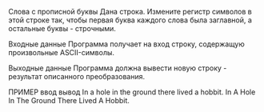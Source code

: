 Слова с прописной буквы
Дана строка. Измените регистр символов в этой строке так, чтобы первая буква каждого слова была заглавной, а остальные буквы - строчными.

Входные данные
Программа получает на вход строку, содержащую произвольные ASCII-символы.

Выходные данные
Программа должна вывести новую строку - результат описанного преобразования.

ПРИМЕР
ввод	вывод
In a hole in the ground there lived a hobbit.
In A Hole In The Ground There Lived A Hobbit.
